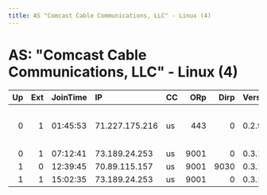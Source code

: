 ```yaml
---
title: AS "Comcast Cable Communications, LLC" - Linux (4)
---
```


# AS: "Comcast Cable Communications, LLC" - Linux (4)

|   Up |   Ext | JoinTime   | IP             | CC   |   ORp |   Dirp | Version   | Contact                      | Nickname   |   eFamMembers |
|-----:|------:|:-----------|:---------------|:-----|------:|-------:|:----------|:-----------------------------|:-----------|--------------:|
|    0 |     1 | 01:45:53   | 71.227.175.216 | us   |   443 |      0 | 0.2.9.11  | Vaclav &lt;v residing at sps | hlidka     |             1 |
|    0 |     1 | 07:12:41   | 73.189.24.253  | us   |  9001 |      0 | 0.3.1.8   | None                         | nigger     |             1 |
|    1 |     0 | 12:39:45   | 70.89.115.157  | us   |  9001 |   9030 | 0.3.1.8   | None                         | sasoom     |             1 |
|    1 |     1 | 15:02:35   | 73.189.24.253  | us   |  9001 |      0 | 0.3.1.8   | None                         | nigger     |             1 |
